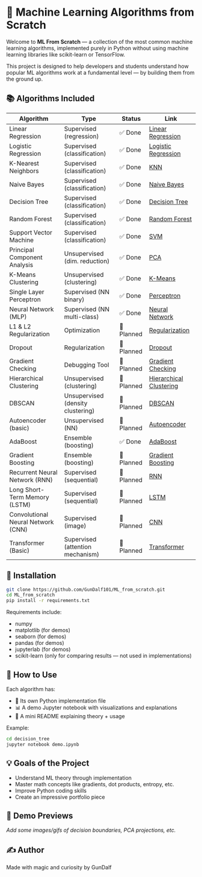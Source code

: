 # 🧠 Machine Learning Algorithms from Scratch

Welcome to **ML From Scratch** — a collection of the most common machine learning algorithms, implemented purely in Python without using machine learning libraries like scikit-learn or TensorFlow.

This project is designed to help developers and students understand how popular ML algorithms work at a fundamental level — by building them from the ground up.

## 📚 Algorithms Included

| Algorithm               | Type                           | Status | Link |
|-------------------------|--------------------------------|--------|------|
| Linear Regression       | Supervised (regression)        | ✅ Done | [Linear Regression](./linear_regression) |
| Logistic Regression     | Supervised (classification)    | ✅ Done | [Logistic Regression](./logistic_regression) |
| K-Nearest Neighbors     | Supervised (classification)    | ✅ Done | [KNN](./knn) |
| Naive Bayes             | Supervised (classification)    | ✅ Done  | [Naive Bayes](./naive_bayes) |
| Decision Tree           | Supervised (classification)    | ✅ Done | [Decision Tree](./decision_tree) |
| Random Forest           | Supervised (classification)    | ✅ Done | [Random Forest](./random_forest) |
| Support Vector Machine  | Supervised (classification)    | ✅ Done | [SVM](./svm) |
| Principal Component Analysis | Unsupervised (dim. reduction) | ✅ Done | [PCA](./pca) |
| K-Means Clustering      | Unsupervised (clustering)      | ✅ Done| [K-Means](./kmeans) |
| Single Layer Perceptron              | Supervised (NN binary)         | ✅ Done | [Perceptron](./perceptron) |
| Neural Network (MLP)         | Supervised (NN multi-class)        | ✅ Done  | [Neural Network](./neural_network) |
| L1 & L2 Regularization       | Optimization                       | 📝 Planned  | [Regularization](./regularization) |
| Dropout                      | Regularization                     | 📝 Planned  | [Dropout](./dropout) |
| Gradient Checking            | Debugging Tool                     | 📝 Planned  | [Gradient Checking](./gradient_checking) |
| Hierarchical Clustering      | Unsupervised (clustering)          | 📝 Planned  | [Hierarchical Clustering](./hierarchical_clustering) |
| DBSCAN                       | Unsupervised (density clustering)  | 📝 Planned  | [DBSCAN](./dbscan) |
| Autoencoder (basic)          | Unsupervised (NN)                  | 📝 Planned  | [Autoencoder](./autoencoder) |
| AdaBoost                     | Ensemble (boosting)                | ✅ Done  | [AdaBoost](./adaboost) |
| Gradient Boosting            | Ensemble (boosting)                | 📝 Planned  | [Gradient Boosting](./gradient_boosting) |
| Recurrent Neural Network (RNN) | Supervised (sequential)          | 📝 Planned  | [RNN](./rnn) |
| Long Short-Term Memory (LSTM) | Supervised (sequential)           | 📝 Planned  | [LSTM](./lstm) |
| Convolutional Neural Network (CNN) | Supervised (image)         | 📝 Planned  | [CNN](./cnn) |
| Transformer (Basic)          | Supervised (attention mechanism)   | 📝 Planned  | [Transformer](./transformer) |

## 🔧 Installation

```bash
git clone https://github.com/GunDalf101/ML_from_scratch.git
cd ML_from_scratch
pip install -r requirements.txt
```

Requirements include:
- numpy
- matplotlib (for demos)
- seaborn (for demos)
- pandas (for demos)
- jupyterlab (for demos)
- scikit-learn (only for comparing results — not used in implementations)

## 🧪 How to Use

Each algorithm has:
- 📄 Its own Python implementation file
- 📊 A demo Jupyter notebook with visualizations and explanations
- 📘 A mini README explaining theory + usage

Example:
```bash
cd decision_tree
jupyter notebook demo.ipynb
```

## 💡 Goals of the Project

- Understand ML theory through implementation
- Master math concepts like gradients, dot products, entropy, etc.
- Improve Python coding skills
- Create an impressive portfolio piece

## 🤖 Demo Previews

*Add some images/gifs of decision boundaries, PCA projections, etc.*

## ✍️ Author

Made with magic and curiosity by GunDalf